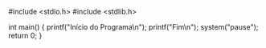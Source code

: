 #include <stdio.h>
#include <stdlib.h>

int main() {
printf("Início do Programa\n");
printf("Fim\n");
system("pause");
return 0;
}
